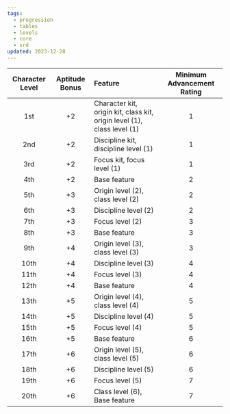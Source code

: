 ```yaml
---
tags:
  - progression
  - tables
  - levels
  - core
  - srd
updated: 2023-12-28
---
```

| Character Level | Aptitude Bonus | Feature | Minimum Advancement Rating |
| :--: | :--: | :--- | :--: |
| 1st | +2 | Character kit, origin kit, class kit, origin level (1), class level (1) | 1 |
| 2nd | +2 | Discipline kit, discipline level (1) | 1 |
| 3rd | +2 | Focus kit, focus level (1) | 1 |
| 4th | +2 | Base feature | 2 |
| 5th | +3 | Origin level (2), class level (2) | 2 |
| 6th | +3 | Discipline level (2) | 2 |
| 7th | +3 | Focus level (2) | 3 |
| 8th | +3 | Base feature | 3 |
| 9th | +4 | Origin level (3), class level (3) | 3 |
| 10th | +4 | Discipline level (3) | 4 |
| 11th | +4 | Focus level (3) | 4 |
| 12th | +4 | Base feature | 4 |
| 13th | +5 | Origin level (4), class level (4) | 5 |
| 14th | +5 | Discipline level (4) | 5 |
| 15th | +5 | Focus level (4) | 5 |
| 16th | +5 | Base feature | 6 |
| 17th | +6 | Origin level (5), class level (5) | 6 |
| 18th | +6 | Discipline level (5) | 6 |
| 19th | +6 | Focus level (5) | 7 |
| 20th | +6 | Class level (6), Base feature | 7 |